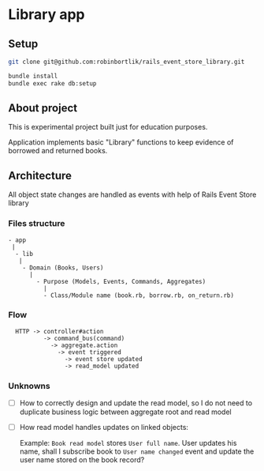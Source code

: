 # Library app

## Setup

```bash
git clone git@github.com:robinbortlik/rails_event_store_library.git
```

```bash
bundle install
bundle exec rake db:setup
```

## About project

This is experimental project built just for education purposes.

Application implements basic "Library" functions to keep evidence of borrowed and returned books.

## Architecture

All object state changes are handled as events with help of Rails Event Store library

### Files structure

```
- app
 |
  - lib
   |
    - Domain (Books, Users)
      |
        - Purpose (Models, Events, Commands, Aggregates)
          |
          - Class/Module name (book.rb, borrow.rb, on_return.rb)
```

### Flow

```
  HTTP -> controller#action
          -> command_bus(command)
            -> aggregate.action
              -> event triggered
                -> event store updated
                -> read_model updated
```

### Unknowns

- [ ] How to correctly design and update the read model, so I do not need to duplicate business logic between aggregate root and read model
- [ ] How read model handles updates on linked objects:

  Example: `Book read model` stores `User full name`. User updates his name, shall I subscribe book to `User name changed` event and update the user name stored on the book record?
